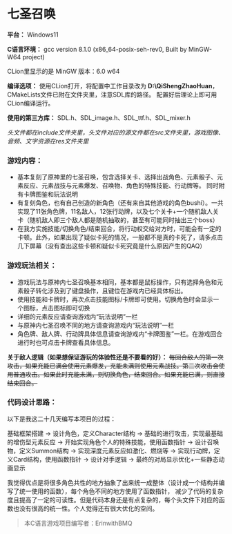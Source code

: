 七圣召唤
===

**平台：** Windows11

**C语言环境：** gcc version 8.1.0 (x86_64-posix-seh-rev0, Built by MinGW-W64 project)

CLion里显示的是  MinGW 版本：6.0 w64

**编译选项：**
使用CLion打开，将配置中工作目录改为 **D:\QiShengZhaoHuan**，CMakeLists文件已附在文件夹里，注意SDL库的路径。
配置好后理论上即可用CLion编译运行。

**使用的第三方库：** SDL.h、SDL_image.h、SDL_ttf.h、SDL_mixer.h

*头文件都在include文件夹里，头文件对应的源文件都在src文件夹里，游戏图像、音频、文字资源在res文件夹里*

### 游戏内容：

- 基本复刻了原神里的七圣召唤，包含选择关卡、选择出战角色、元素骰子、元素反应、元素战技与元素爆发、召唤物、角色的特殊技能、行动牌等。
同时附有卡牌图鉴和玩法说明
- 有复刻角色，也有自己创造的新角色（还有来自其他游戏的角色bushi）。一共实现了11张角色牌，11名敌人，12张行动牌，以及七个关卡+一个随机敌人关卡（随机敌人即三个敌人都是随机抽取的，甚至有可能同时抽出三个boss）
- 在我方实施技能/切换角色/结束回合，将行动权交给对方时，可能会有一定的卡顿。此外，如果出现了疑似卡死的情况，一般都不是真的卡死了，请多点击几下屏幕（没有查出这些卡顿和疑似卡死究竟是什么原因产生的QAQ）

### 游戏玩法相关：

- 游戏玩法与原神内七圣召唤基本相同，基本都是鼠标操作，只有选择角色和元素骰子转化涉及到了键盘操作，且键位在游戏内已经具体标出。
- 使用技能和卡牌时，再次点击技能图标/卡牌即可使用。切换角色时会显示一个图标，点击图标即可切换
- 详细的元素反应请查询游戏内“玩法说明”一栏
- 与原神内七圣召唤不同的地方请查询游戏内“玩法说明”一栏
- 角色牌、敌人牌、行动牌具体信息请查询游戏内“卡牌图鉴”一栏。在游戏回合进行时也可点击卡牌查看具体信息。

**关于敌人逻辑（如果想保证游玩的体验性还是不要看的好）：**
~~每回合敌人的第一次攻击，如果充能已满会使用元素爆发，充能未满则使用元素战技。第二次攻击会使用普通攻击。如果此时充能未满，则切换角色，结束回合。如果充能已满，则直接结束回合。~~

### 代码设计思路：

以下是我这二十几天编写本项目的过程：

基础框架搭建 -> 设计角色，定义Character结构 -> 基础的进行攻击，实现最基础的增伤型元素反应 -> 开始实现角色个人的特殊技能，使用函数指针 -> 
设计召唤物，定义Summon结构 -> 实现深度元素反应如激化、燃烧等 -> 实现行动牌，定义Card结构，使用函数指针 -> 设计对手逻辑 -> 最终的对局显示优化+一些静态动画显示

我觉得优点是将很多角色共性的地方抽象了出来统一成整体（设计成一个结构并编写了统一使用的函数），每个角色不同的地方使用了函数指针，
减少了代码的复杂度且提高了一定的可读性。但是代码本身还是有点复杂的，每个头文件下对应的函数也没有很高的统一性。个人觉得还有很大优化的空间。

> 本C语言游戏项目编写者：ErinwithBMQ